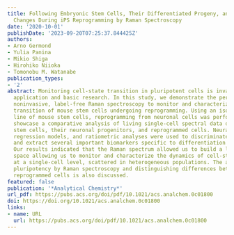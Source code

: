 ```yaml
---
title: Following Embryonic Stem Cells, Their Differentiated Progeny, and Cell-State
  Changes During iPS Reprogramming by Raman Spectroscopy
date: '2020-10-01'
publishDate: '2023-09-20T07:25:37.844425Z'
authors:
- Arno Germond
- Yulia Panina
- Mikio Shiga
- Hirohiko Niioka
- Tomonobu M. Watanabe
publication_types:
- '2'
abstract: Monitoring cell-state transition in pluripotent cells is invaluable for
  application and basic research. In this study, we demonstrate the pertinence of
  noninvasive, label-free Raman spectroscopy to monitor and characterize the cell-state
  transition of mouse stem cells undergoing reprogramming. Using an isogenic cell
  line of mouse stem cells, reprogramming from neuronal cells was performed, and we
  showcase a comparative analysis of living single-cell spectral data of the original
  stem cells, their neuronal progenitors, and reprogrammed cells. Neural network,
  regression models, and ratiometric analyses were used to discriminate the cell states
  and extract several important biomarkers specific to differentiation or reprogramming.
  Our results indicated that the Raman spectrum allowed us to build a low-dimensional
  space allowing us to monitor and characterize the dynamics of cell-state transition
  at a single-cell level, scattered in heterogeneous populations. The ability of monitoring
  pluripotency by Raman spectroscopy and distinguishing differences between ES and
  reprogrammed cells is also discussed.
featured: false
publication: '*Analytical Chemistry*'
url_pdf: https://pubs.acs.org/doi/pdf/10.1021/acs.analchem.0c01800
doi: https://doi.org/10.1021/acs.analchem.0c01800
links:
- name: URL
  url: https://pubs.acs.org/doi/pdf/10.1021/acs.analchem.0c01800
---
```


